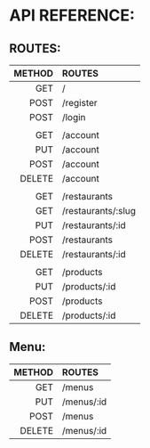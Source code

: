 API REFERENCE:
=============

ROUTES:
------

METHOD  | ROUTES                  
-------:|:------------------------
GET     | /
POST    | /register
POST    | /login
        |
GET     | /account
PUT     | /account
POST    | /account
DELETE  | /account
        |
GET     | /restaurants
GET     | /restaurants/:slug
PUT     | /restaurants/:id
POST    | /restaurants
DELETE  | /restaurants/:id
        |
GET     | /products
PUT     | /products/:id
POST    | /products
DELETE  | /products/:id


Menu:
----

METHOD  | ROUTES                  
-------:|:------------------------
GET     | /menus
PUT     | /menus/:id
POST    | /menus
DELETE  | /menus/:id
